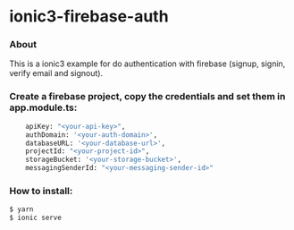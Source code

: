 # ionic3-firebase-auth

### About 

This is a ionic3 example for do authentication with firebase (signup, signin, verify email and signout).

### Create a firebase project, copy the credentials and set them in app.module.ts:

```bash
    apiKey: "<your-api-key>",
    authDomain: '<your-auth-domain>',
    databaseURL: '<your-database-url>',
    projectId: "<your-project-id>",
    storageBucket: '<your-storage-bucket>',
    messagingSenderId: "<your-messaging-sender-id>"
```

### How to install:

```bash
$ yarn
$ ionic serve
```